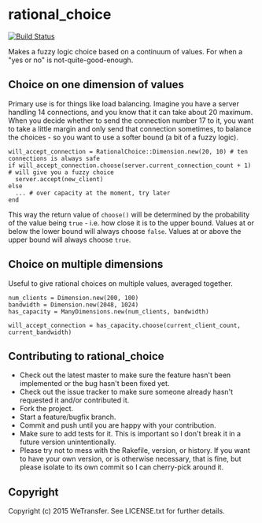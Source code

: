 # rational_choice

[![Build Status](https://travis-ci.org/WeTransfer/rational_choice.svg?branch=master)](https://travis-ci.org/WeTransfer/rational_choice)

Makes a fuzzy logic choice based on a continuum of values. For when a "yes or no" is not-quite-good-enough.

## Choice on one dimension of values

Primary use is for things like load balancing. Imagine you have a server handling 14 connections,
and you know that it can take about 20 maximum. When you decide whether to send the connection
number 17 to it, you want to take a little margin and only send that connection sometimes, to
balance the choices - so you want to use a softer bound (a bit of a fuzzy logic).

    will_accept_connection = RationalChoice::Dimension.new(20, 10) # ten connections is always safe
    if will_accept_connection.choose(server.current_connection_count + 1) # will give you a fuzzy choice
      server.accept(new_client)
    else
      ... # over capacity at the moment, try later
    end

This way the return value of `choose()` will be determined by the probability of the value being `true` - i.e.
how close it is to the upper bound. Values at or below the lower bound will always choose `false`. Values at
or above the upper bound will always choose `true`.

## Choice on multiple dimensions

Useful to give rational choices on multiple values, averaged together.

    num_clients = Dimension.new(200, 100)
    bandwidth = Dimension.new(2048, 1024)
    has_capacity = ManyDimensions.new(num_clients, bandwidth)
    
    will_accept_connection = has_capacity.choose(current_client_count, current_bandwidth)

## Contributing to rational_choice
 
* Check out the latest master to make sure the feature hasn't been implemented or the bug hasn't been fixed yet.
* Check out the issue tracker to make sure someone already hasn't requested it and/or contributed it.
* Fork the project.
* Start a feature/bugfix branch.
* Commit and push until you are happy with your contribution.
* Make sure to add tests for it. This is important so I don't break it in a future version unintentionally.
* Please try not to mess with the Rakefile, version, or history. If you want to have your own version, or is otherwise necessary, that is fine, but please isolate to its own commit so I can cherry-pick around it.

## Copyright

Copyright (c) 2015 WeTransfer. See LICENSE.txt for
further details.

